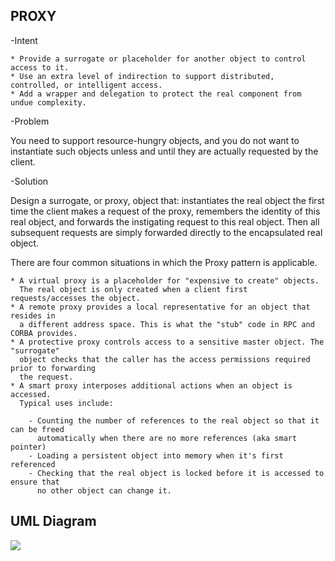 PROXY
-----
    
-Intent

    * Provide a surrogate or placeholder for another object to control access to it.
    * Use an extra level of indirection to support distributed, controlled, or intelligent access.
    * Add a wrapper and delegation to protect the real component from undue complexity.

-Problem

   You need to support resource-hungry objects, and you do not want to instantiate 
   such objects unless and until they are actually requested by the client.
    
-Solution

   Design a surrogate, or proxy, object that: instantiates the real object the 
   first time the client makes a request of the proxy, remembers the identity of 
   this real object, and forwards the instigating request to this real object. 
   Then all subsequent requests are simply forwarded directly to the encapsulated 
   real object. 

There are four common situations in which the Proxy pattern is applicable.

    * A virtual proxy is a placeholder for "expensive to create" objects. 
      The real object is only created when a client first requests/accesses the object.
    * A remote proxy provides a local representative for an object that resides in
      a different address space. This is what the "stub" code in RPC and CORBA provides.
    * A protective proxy controls access to a sensitive master object. The "surrogate"
      object checks that the caller has the access permissions required prior to forwarding
      the request.   
    * A smart proxy interposes additional actions when an object is accessed. 
      Typical uses include:   
      
        - Counting the number of references to the real object so that it can be freed
          automatically when there are no more references (aka smart pointer)
        - Loading a persistent object into memory when it's first referenced
        - Checking that the real object is locked before it is accessed to ensure that
          no other object can change it.

UML Diagram
-----------
![](../screenshots/proxy)  

      
